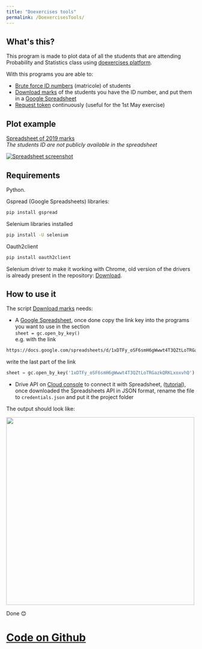 ```yaml
---
title: "Doexercises tools"
permalink: /DoexercisesTools/
---
```


## What's this?

This program is made to plot data of all the students that are attending Probability and Statistics class using [doexercises platform](http://datascience.maths.unitn.it/doexercises/).

With this programs you are able to:

- [Brute force ID numbers](https://github.com/MarcoDiFrancesco/DoexercisesTools/blob/master/bruteForceMatricola.py) (matricole) of students
- [Download marks](https://github.com/MarcoDiFrancesco/DoexercisesTools/blob/master/getMarks.py) of the students you have the ID number, and put them in a [Google Spreadsheet](https://docs.google.com/spreadsheets/)
- [Request token](https://github.com/MarcoDiFrancesco/DoexercisesTools/blob/master/requestToken.py) continuously (useful for the 1st May exercise)

## Plot example

[Spreadsheet of 2019 marks](https://docs.google.com/spreadsheets/d/1xDTFy_oSF6smH6gWwwt4T3QZtLoTRGazkQRKLxoxvhQ/pubhtml)  
_The students ID are not publicly available in the spreadsheet_

[![Spreadsheet screenshot](https://i.imgur.com/15HZLfp.png)](https://docs.google.com/spreadsheets/d/1xDTFy_oSF6smH6gWwwt4T3QZtLoTRGazkQRKLxoxvhQ/pubhtml)

## Requirements

Python.

Gspread (Google Spreadsheets) libraries:

```Bash
pip install gspread
```

Selenium libraries installed

```Bash
pip install -U selenium
```

Oauth2client

```Bash
pip install oauth2client
```

Selenium driver to make it working with Chrome, old version of the drivers is already present in the repository: [Download](https://sites.google.com/a/chromium.org/chromedriver/downloads).

## How to use it

The script [Download marks](/getMarks.py) needs:

- A [Google Spreadsheet](https://docs.google.com/spreadsheets), once done copy the link key into the programs you want to use in the section  
  `sheet = gc.open_by_key()`  
  e.g. with the link

```Bash
https://docs.google.com/spreadsheets/d/1xDTFy_oSF6smH6gWwwt4T3QZtLoTRGazkQRKLxoxvhQ
```

write the last part of the link

```Python
sheet = gc.open_by_key('1xDTFy_oSF6smH6gWwwt4T3QZtLoTRGazkQRKLxoxvhQ')
```

- Drive API on [Cloud console](https://console.developers.google.com/apis) to connect it with Spreadsheet, ([tutorial](https://developers.google.com/sheets/api/quickstart/python)), once downloaded the Spreadsheets API in JSON format, rename the file to `credentials.json` and put it the project folder

The output should look like:

<!-- cmd output downlaod marks -->
<img src="https://i.imgur.com/xi8IV3I.png" width="500">

Done 😊

# [Code on Github](https://github.com/MarcoDiFrancesco/DoexercisesTools)
